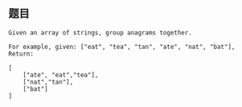 ## 题目
    Given an array of strings, group anagrams together.

    For example, given: ["eat", "tea", "tan", "ate", "nat", "bat"], 
    Return:

    [
        ["ate", "eat","tea"],
        ["nat","tan"],
        ["bat"]
    ]
